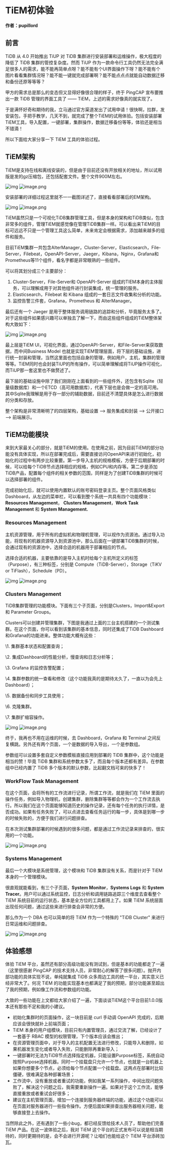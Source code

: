 # TiEM初体验

**作者：pupillord**



## 前言

TiDB 从 4.0 开始推出 TiUP 对 TiDB 集群进行安装部署和运维操作，极大程度的降低了 TiDB 集群的管控复杂度。然而 TiUP 作为一款命令行工具仍然无法完全满足很多人的需求，能不能再简单点呀？能不能有个UI界面操作下呀？能不能有个图片看看集群情况呀？能不能一键就完成部署啊？能不能点点点就能自动数据迁移和备份还原等等等？

甲方的需求总是那么的变态但又显得好像很合理的样子，终于 PingCAP 宣布要推出一款 TiDB 管理的界面工具了 —— TiEM，上述的需求好像真的就实现了。

于是满怀好奇和期待的我，立马通过官方渠道发出了试用申请！很快啊，拉群，发安装包，手把手教学，几天不到，就完成了整个TiEM的试用体验。包括安装部署TiEM工具，导入配置，一键部署，集群操作，数据迁移备份等等，体验还是相当不错滴！

所以下面给大家分享一下 TiEM 工具的体验过程。



## TiEM架构

TiEM是支持在线和离线安装的，但是由于目前还没有开放相关的地址，所以试用版是发的gz压缩包，还包括配套文件。整个文件900M左右。

![img](file:///C:\Users\94531\AppData\Local\Temp\ksohtml\wps6A0A.tmp.jpg) ![image.png](https://tidb-blog.oss-cn-beijing.aliyuncs.com/media/image-1646379378342.png)

安装部署的详细过程这里就不一一截图详述了，直接看看部署后的EM架构。

![img](file:///C:\Users\94531\AppData\Local\Temp\ksohtml\wps6A0B.tmp.jpg) ![image.png](https://tidb-blog.oss-cn-beijing.aliyuncs.com/media/image-1646379382911.png)

TiEM虽然只是一个可视化TiDB集群管理工具，但是本身的架构和TiDB类似，包含非常多的组件，管理TiEM就感觉像在管理TiDB集群一样。可以看出来TiEM的目标可远远不只是一个管理工具这么简单，未来肯定会根据需求，添加越来越多的组件和服务。

目前TiEM集群一共包含AlterManager，Cluster-Server，Elasticsearch，File-Server，Filebeat，OpenAPI-Server，Jaeger，Kibana，Nginx，Grafana和 Prometheus等11个组件，看名字都是非常眼熟的一些组件。

可以将其划分成三个主要部分：

1. Cluster-Server，File-Server和 OpenAPI-Server 组成的TIEM本身的主体服务，可以理解成用于对其他组件进行封装集成，统一管理的服务。
2. Elasticsearch，Filebeat 和 Kibana 组成的一套日志文件收集和分析的功能。
3. 监控告警三件套，Grafana，Prometheus 和 AlterManager。

最后还有一个 Jaeger 是用于整体服务调用链路的追踪和分析，毕竟服务太多了。对于这些组件如果感兴趣可以单独去了解一下，而由这些组件组成的TiEM整体架构大致如下：

![img](file:///C:\Users\94531\AppData\Local\Temp\ksohtml\wps6A0C.tmp.jpg) ![image.png](https://tidb-blog.oss-cn-beijing.aliyuncs.com/media/image-1646379404290.png)

最上层是TiEM UI，可视化界面，通过OpenAPI-Server，和File-Server来获取数据，而中间Business Model 也就是实现TiEM管理层面，将下层的基础设施，进行统一封装和管理，当然这里面也包括自身的管理，例如用户，主机，集群的管理等等。TiEM同时也会封装TiUP的所有操作，可以简单理解成将TiUP操作可视化，而TiUP那一套这里也不做赘述了。

最下层的基础设施中除了我们刚刚在上面看到的一些组件外，还包含有Sqlite（轻量级数据库）和一个ETCD（高可用数据库），代表下层也是会做一定的高可用。其中Sqlite我理解是用于存一部分的辅助数据，目前还不清楚具体是怎么进行数据的分类和存放。

整个架构是非常清晰明了的四层架构，基础设置 —> 服务集成和封装 —> 公开接口 —> 前端展示。



## TiEM功能模块

来到大家最关心的部分，就是TiEM的使用。在使用之前，因为目前TiEM的部分功能没有具体实现，所以在部署完成后，需要直接访问OpenAPI来进行初始化，初始化的过程中有两步比较重要。第一步导入主机的规格模板，方便于后期部署的时候，可以给每个TiDB节点选择相应的规格，例如CPU和内存等。第二步是添加TiDB产品，配置每个组件的相关参数的范围，同样是为了创建TiDB集群的时候可以选择部署的组件。

完成初始化后，就可以使用内置默认的账号密码登录主页。整个页面风格类似 Dashboard，从左边的菜单栏，可以看到整个系统一共具有四个功能模块：**Resources Management**， **Clusters Management**，**Work Task Management** 和 **System Management.**

### **Resources Management**

主机资源管理，用于所有的虚拟机和物理机管理，可以视作为资源池。通过导入功能，将现有的机器资源导入到资源池中，那么后面在一键部署TiDB集群的时候，会通过现有的资源池中，选择合适的机器用于部署相应的节点。

选择合适的机器，主要依靠的是导入主机时给每个主机所定义的标签（Purpose），有三种标签，分别是 Compute（TiDB-Server），Storage（TiKV or TiFlash），Schedule（PD）。

![img](file:///C:\Users\94531\AppData\Local\Temp\ksohtml\wpsE123.tmp.jpg) ![image.png](https://tidb-blog.oss-cn-beijing.aliyuncs.com/media/image-1646379728420.png)

### **Clusters Management**

TiDB集群管理的功能模块。下面有三个子页面，分别是Clusters，Import&Export 和 Parameter Groups。

Clusters可以创建并管理集群，下图是我通过上面的三台主机搭建的一个测试集群。在这个页面，你可以看到该集群的基本信息，同时还集成了TiDB Dashboard和Grafana的功能进来。整体功能大概有这些：

\1. 集群基本状态和配置查询；

\2. 集成Dashboard的性能分析，慢查询和日志分析等；

\3. Grafana 的监控告警配置；

\4. 集群参数的统一查看和修改（这个功能我真的是期待太久了，一直以为会先上Dashboard）；

\5. 数据备份和同步工具使用；

\6. 克隆集群。

\7. 集群扩缩容操作。

![img](file:///C:\Users\94531\AppData\Local\Temp\ksohtml\wpsE124.tmp.jpg) ![image.png](https://tidb-blog.oss-cn-beijing.aliyuncs.com/media/image-1646380594420.png)

终于，我再也不用在运维的时候，去 Dashboard，Grafana 和 Terminal 之间反复横跳。另外还有两个页面，一个是数据的导入导出，一个是参数组。

参数组可以设置多套自定义参数模板直接应用到部署的 TiDB 集群中，这个功能是相当的赞！毕竟 TiDB 集群和系统参数太多了，而且每个版本还都有差异。在参数组中已经内置了 TiDB 多个版本的默认参数，比起翻文档可来的快多了！

### **WorkFlow Task Management**

在这个页面，会将所有的工作流进行记录，所谓工作流，就是我们在 TiEM 里面的操作任务，例如导入物理机，创建集群，删除集群等等都会作为一个工作流去执行。所以我们在这个页面能够知道历史的操作记录，还有每个任务的执行详情，是否成功。如果有任务失败了，可以点进去查看任务运行的每一步，具体是到哪一步的时候失败的，方便于我们进行问题排查。

在本次测试集群部署的时候遇到的很多问题，都是通过工作流记录来排查的，很实用的一个功能。

![img](file:///C:\Users\94531\AppData\Local\Temp\ksohtml\wpsE125.tmp.jpg) ![image.png](https://tidb-blog.oss-cn-beijing.aliyuncs.com/media/image-1646379870877.png)

 

### **Systems Management**

最后一个大模块是系统管理，这个模块和 TiDB 集群没有关系，而是针对于 TiEM 本身的一个管理模块。

很直观就能看到，有三个子页面，**System Monitor**，**Systems Logs** 和 **System Tracer**。用户可以通过系统监控，日志分析和调用链路追踪三个维度去查看整个 TiEM 系统目前的运行状态，基本是全方位的工具都用上了。如果 TiEM 系统层面出现任何问题，通过这些来进行排查会非常的方便。

那么作为一个 DBA 也可以简单的将 TiEM 作为一个特殊的 "TiDB Cluster" 来进行日常运维和问题排查。

![img](file:///C:\Users\94531\AppData\Local\Temp\ksohtml\wpsE126.tmp.jpg) ![image.png](https://tidb-blog.oss-cn-beijing.aliyuncs.com/media/image-1646380025705.png)

 

## 体验感想

体验 TiEM 平台，虽然还有部分高级功能没有测试到，但是基本的功能都走了一遍（这里很感谢 PingCAP 的技术支持人员，非常耐心的解答了很多问题）。抛开内部功能的具体实现不说，单纯就集成 TiDB 众多周边工具的统一平台，其实意义已经非常大了。何况 TiEM 的功能实现基本也都满足了我的预期，部分功能甚至超出了我的预期，例如像工作流和参数组的功能。

大致的一些功能在上文都给大家介绍了一遍，下面谈谈TiEM这个平台目前1.0.0版本还有那些不足和我的小建议。

- 初始化集群时的页面操作，这一块目前是 curl 手动调 OpenAPI 完成的，后期应该会很快就补上前端页面；
- TiEM 本身的用户组模块，目前只有内置管理员，通过交流了解，已经设计了一套基于 RBAC 模型的权限管理，下个版本应该会推出；
- 在资源管理页面中，对于导入的主机配置无法进行修改，只能导入和删除，如果机器发生变化或者导入失败，只能删除再重新导入；
- 一键部署时无法为TiDB节点选择指定机器，只能设置Purpose标签，系统自动按照Purpose选择机器。同时一个挂载盘只允许一个节点，也就是一台机器上如果你想要多个节点，必须给每个节点配置一个挂载盘。这两点在部署时比较僵硬，很难满足各种部署场景；
- 工作流中，没有重放或者重试的功能，例如我某一系列操作，中间出现问题失败了，解决这个问题之后，我需要重新操作一遍。如果对于这个工作流，能够直接重放或者重试会好很多；
- 建议在主机管理页面，增加一个连接到服务器终端的功能，通过这个功能可以在页面对服务器进行一些指令操作。方便后面如果排查出服务器相关问题，能够直接登上去操作。

当然除此之外，还有遇到了一些小bug，都已经反馈给技术人员了，帮助他们完善 TiEM 产品。在这一波体验之后，我对 TiEM 这个平台的正式发布可以说是相当期待的，同时更期待的是，会不会进行开源呢？让咱们也能给这个 TiEM 平台添砖加瓦。